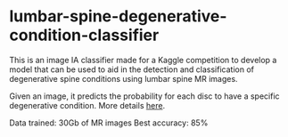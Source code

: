 # lumbar-spine-degenerative-condition-classifier

This is an image IA classifier made for a Kaggle competition to develop a model that can be used to aid in the detection and classification of degenerative spine conditions using lumbar spine MR images.

Given an image, it predicts the probability for each disc to have a specific degenerative condition. More details [here](https://www.kaggle.com/competitions/rsna-2024-lumbar-spine-degenerative-classification).

Data trained: 30Gb of MR images
Best accuracy: 85%


